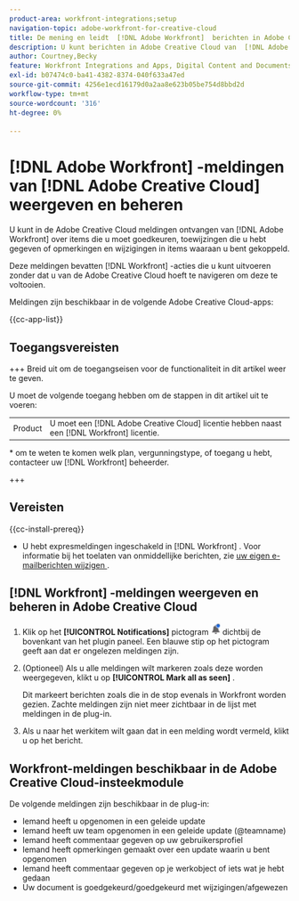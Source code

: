 ```yaml
---
product-area: workfront-integrations;setup
navigation-topic: adobe-workfront-for-creative-cloud
title: De mening en leidt  [!DNL Adobe Workfront]  berichten in Adobe Creative Cloud
description: U kunt berichten in Adobe Creative Cloud van  [!DNL Adobe Workfront]  over punten ontvangen u moet goedkeuren, taken u, of commentaren en veranderingen in punten hebt gegeven u met wordt geassocieerd.
author: Courtney,Becky
feature: Workfront Integrations and Apps, Digital Content and Documents
exl-id: b07474c0-ba41-4382-8374-040f633a47ed
source-git-commit: 4256e1ecd16179d0a2aa8e623b05be754d8bbd2d
workflow-type: tm+mt
source-wordcount: '316'
ht-degree: 0%

---
```


# [!DNL Adobe Workfront] -meldingen van [!DNL Adobe Creative Cloud] weergeven en beheren

U kunt in de Adobe Creative Cloud meldingen ontvangen van [!DNL Adobe Workfront] over items die u moet goedkeuren, toewijzingen die u hebt gegeven of opmerkingen en wijzigingen in items waaraan u bent gekoppeld.

Deze meldingen bevatten [!DNL Workfront] -acties die u kunt uitvoeren zonder dat u van de Adobe Creative Cloud hoeft te navigeren om deze te voltooien.

Meldingen zijn beschikbaar in de volgende Adobe Creative Cloud-apps:

{{cc-app-list}}

## Toegangsvereisten

+++ Breid uit om de toegangseisen voor de functionaliteit in dit artikel weer te geven.

U moet de volgende toegang hebben om de stappen in dit artikel uit te voeren:

<table style="table-layout:auto"> 
 <col> 
 </col> 
 <col> 
 </col> 
 <tbody> 
  <tr> 
   <!--<td role="rowheader">[!DNL Adobe Workfront] plan*</td> 
   <td> <p>[!UICONTROL Pro] or higher</p> </td> 
  </tr> 
  <tr data-mc-conditions=""> 
   <td role="rowheader">[!DNL Adobe Workfront] license*</td> 
   <td> <p>[!UICONTROL Work] or [!UICONTROL Plan]</p> </td> 
  </tr> -->
  <tr> 
   <td role="rowheader">Product</td> 
   <td>U moet een [!DNL Adobe Creative Cloud] licentie hebben naast een [!DNL Workfront] licentie.</td> 
  </tr> 
 </tbody> 
</table>

&#42; om te weten te komen welk plan, vergunningstype, of toegang u hebt, contacteer uw [!DNL Workfront] beheerder.

+++

## Vereisten

{{cc-install-prereq}}

* U hebt expresmeldingen ingeschakeld in [!DNL Workfront] . Voor informatie bij het toelaten van onmiddellijke berichten, zie [ uw eigen e-mailberichten wijzigen ](/help/quicksilver/workfront-basics/using-notifications/activate-or-deactivate-your-own-event-notifications.md).

## [!DNL Workfront] -meldingen weergeven en beheren in Adobe Creative Cloud

1. Klik op het **[!UICONTROL Notifications]** pictogram ![ pictogram van Meldingen ](assets/cc-plugin-notifications-icon.png) dichtbij de bovenkant van het plugin paneel. Een blauwe stip op het pictogram geeft aan dat er ongelezen meldingen zijn.
1. (Optioneel) Als u alle meldingen wilt markeren zoals deze worden weergegeven, klikt u op **[!UICONTROL Mark all as seen]** .

   Dit markeert berichten zoals die in de stop evenals in Workfront worden gezien. Zachte meldingen zijn niet meer zichtbaar in de lijst met meldingen in de plug-in.

1. Als u naar het werkitem wilt gaan dat in een melding wordt vermeld, klikt u op het bericht.

## Workfront-meldingen beschikbaar in de Adobe Creative Cloud-insteekmodule

De volgende meldingen zijn beschikbaar in de plug-in:


* Iemand heeft u opgenomen in een geleide update
* Iemand heeft uw team opgenomen in een geleide update (@teamname)
* Iemand heeft commentaar gegeven op uw gebruikersprofiel
* Iemand heeft opmerkingen gemaakt over een update waarin u bent opgenomen
* Iemand heeft commentaar gegeven op je werkobject of iets wat je hebt gedaan
* Uw document is goedgekeurd/goedgekeurd met wijzigingen/afgewezen
